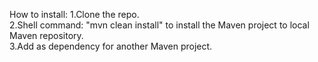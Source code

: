 How to install:
1.Clone the repo. <br/>
2.Shell command: "mvn clean install" to install the Maven project to local Maven repository. <br/>
3.Add as dependency for another Maven project. <br/>